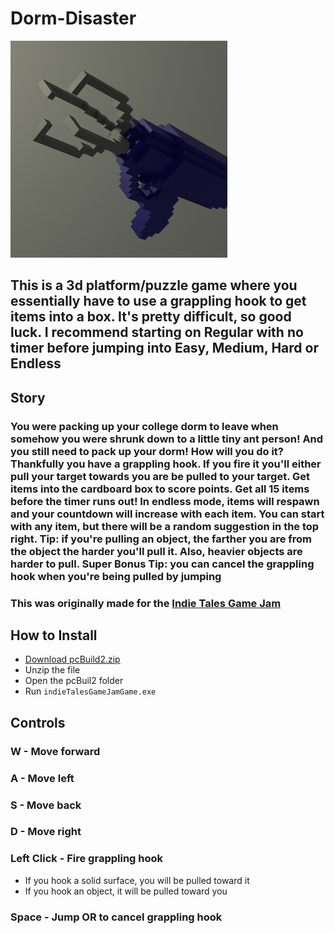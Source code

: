 # Dorm-Disaster
![logo](dormDisasterLogo.png)

## This is a 3d platform/puzzle game where you essentially have to use a grappling hook to get items into a box. It's pretty difficult, so good luck. I recommend starting on Regular with no timer before jumping into Easy, Medium, Hard or Endless

## Story
### You were packing up your college dorm to leave when somehow you were shrunk down to a little tiny ant person! And you still need to pack up your dorm! How will you do it? Thankfully you have a grappling hook. If you fire it you'll either pull your target towards you are be pulled to your target. Get items into the cardboard box to score points. Get all 15 items before the timer runs out! In endless mode, items will respawn and your countdown will increase with each item. You can start with any item, but there will be a random suggestion in the top right. Tip: if you're pulling an object, the farther you are from the object the harder you'll pull it. Also, heavier objects are harder to pull. Super Bonus Tip: you can cancel the grappling hook when you're being pulled by jumping

### This was originally made for the [Indie Tales Game Jam](https://itch.io/jam/indie-tales-jam/rate/1122188)

## How to Install
* [Download pcBuild2.zip](https://github.com/Stephen-Schuster/Dorm-Disaster/raw/main/pcBuild2.zip)
* Unzip the file
* Open the pcBuil2 folder
* Run `indieTalesGameJamGame.exe`

## Controls
### W - Move forward
### A - Move left
### S - Move back
### D - Move right
### Left Click - Fire grappling hook
* If you hook a solid surface, you will be pulled toward it
* If you hook an object, it will be pulled toward you
### Space - Jump OR to cancel grappling hook
